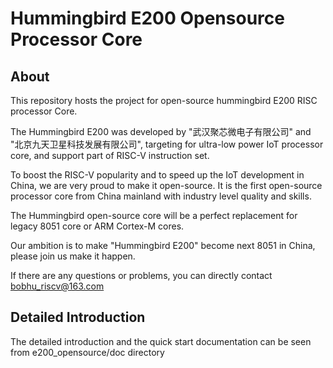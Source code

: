 Hummingbird E200 Opensource Processor Core
================

About
-----------

This repository hosts the project for open-source hummingbird E200 RISC processor Core.

The Hummingbird E200 was developed by "武汉聚芯微电子有限公司" and 
"北京九天卫星科技发展有限公司", targeting for ultra-low power IoT processor core, and
support part of RISC-V instruction set. 

To boost the RISC-V popularity and to speed up the IoT development in China,
we are very proud to make it open-source. It is the first open-source processor core from
China mainland with industry level quality and skills.

The Hummingbird open-source core will be a perfect replacement for legacy 8051 core or 
ARM Cortex-M cores. 

Our ambition is to make "Hummingbird E200" become next 8051 in China, please join us make it happen.

If there are any questions or problems, you can directly contact bobhu_riscv@163.com

Detailed Introduction
-----------------------------

The detailed introduction and the quick start documentation can be seen 
from e200_opensource/doc directory
